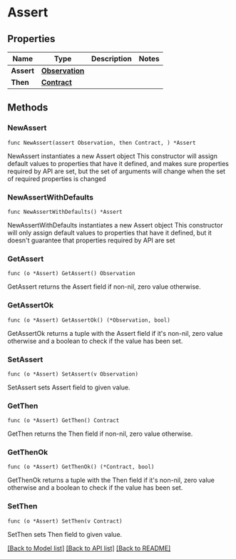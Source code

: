 # Assert

## Properties

Name | Type | Description | Notes
------------ | ------------- | ------------- | -------------
**Assert** | [**Observation**](Observation.md) |  | 
**Then** | [**Contract**](Contract.md) |  | 

## Methods

### NewAssert

`func NewAssert(assert Observation, then Contract, ) *Assert`

NewAssert instantiates a new Assert object
This constructor will assign default values to properties that have it defined,
and makes sure properties required by API are set, but the set of arguments
will change when the set of required properties is changed

### NewAssertWithDefaults

`func NewAssertWithDefaults() *Assert`

NewAssertWithDefaults instantiates a new Assert object
This constructor will only assign default values to properties that have it defined,
but it doesn't guarantee that properties required by API are set

### GetAssert

`func (o *Assert) GetAssert() Observation`

GetAssert returns the Assert field if non-nil, zero value otherwise.

### GetAssertOk

`func (o *Assert) GetAssertOk() (*Observation, bool)`

GetAssertOk returns a tuple with the Assert field if it's non-nil, zero value otherwise
and a boolean to check if the value has been set.

### SetAssert

`func (o *Assert) SetAssert(v Observation)`

SetAssert sets Assert field to given value.


### GetThen

`func (o *Assert) GetThen() Contract`

GetThen returns the Then field if non-nil, zero value otherwise.

### GetThenOk

`func (o *Assert) GetThenOk() (*Contract, bool)`

GetThenOk returns a tuple with the Then field if it's non-nil, zero value otherwise
and a boolean to check if the value has been set.

### SetThen

`func (o *Assert) SetThen(v Contract)`

SetThen sets Then field to given value.



[[Back to Model list]](../README.md#documentation-for-models) [[Back to API list]](../README.md#documentation-for-api-endpoints) [[Back to README]](../README.md)



